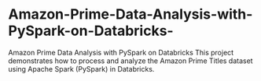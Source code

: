 # Amazon-Prime-Data-Analysis-with-PySpark-on-Databricks-
Amazon Prime Data Analysis with PySpark on Databricks This project demonstrates how to process and analyze the Amazon Prime Titles dataset using Apache Spark (PySpark) in Databricks.

